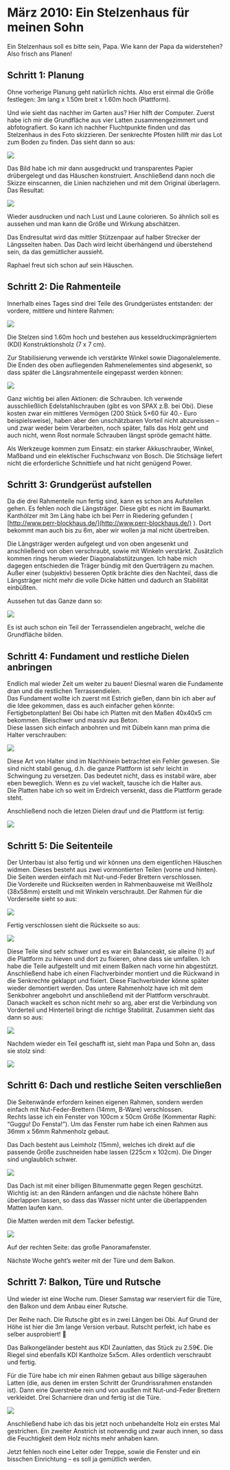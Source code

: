 # März 2010: Ein Stelzenhaus für meinen Sohn

Ein Stelzenhaus soll es bitte sein, Papa. Wie kann der Papa da widerstehen? Also frisch ans Planen!

## Schritt 1: Planung

Ohne vorherige Planung geht natürlich nichts. Also erst einmal die Größe festlegen: 3m lang x 1.50m breit x 1.60m hoch (Plattform).

Und wie sieht das nachher im Garten aus? Hier hilft der Computer. Zuerst habe ich mir die Grundfläche aus vier Latten zusammengezimmert und abfotografiert. So kann ich nachher Fluchtpunkte finden und das Stelzenhaus in des Foto skizzieren. Der senkrechte Pfosten hillft mir das Lot zum Boden zu finden. Das sieht dann so aus:

![](haus01.jpeg)

Das Bild habe ich mir dann ausgedruckt und transparentes Papier drübergelegt und das Häuschen konstruiert. Anschließend dann noch die Skizze einscannen, die Linien nachziehen und mit dem Original überlagern. Das Resultat:

![](haus02.jpeg)

Wieder ausdrucken und nach Lust und Laune colorieren. So ähnlich soll es aussehen und man kann die Größe und Wirkung abschätzen.

Das Endresultat wird das mittler Stützenpaar auf halber Strecker der Längsseiten haben. Das Dach wird leicht überhängend und überstehend sein, da das gemütlicher aussieht.

Raphael freut sich schon auf sein Häuschen.

## Schritt 2: Die Rahmenteile

Innerhalb eines Tages sind drei Teile des Grundgerüstes entstanden: der vordere, mittlere und hintere Rahmen:

![](haus03.jpeg)

Die Stelzen sind 1.60m hoch und bestehen aus kesseldruckimprägniertem (KDI) Konstruktionsholz (7 x 7 cm).

Zur Stabilisierung verwende ich verstärkte Winkel sowie Diagonalelemente. Die Enden des oben aufliegenden Rahmenelementes sind abgesenkt, so dass später die Längsrahmenteile eingepasst werden können:

![](haus04.jpeg)

Ganz wichtig bei allen Aktionen: die Schrauben. Ich verwende ausschließlich Edelstahlschrauben (gibt es von SPAX z.B. bei Obi). Diese kosten zwar ein mittleres Vermögen (200 Stück 5×60 für 40.- Euro beispielsweise), haben aber den unschätzbaren Vorteil nicht abzureissen – und zwar weder beim Verarbeiten, noch später, falls das Holz geht und auch nicht, wenn Rost normale Schrauben längst spröde gemacht hätte.

Als Werkzeuge kommen zum Einsatz: ein starker Akkuschrauber, Winkel, Maßband und ein elektischer Fuchschwanz von Bosch. Die Stichsäge liefert nicht die erforderliche Schnittiefe und hat nicht genügend Power.

## Schritt 3: Grundgerüst aufstellen

Da die drei Rahmenteile nun fertig sind, kann es schon ans Aufstellen gehen. Es fehlen noch die Längsträger. Diese gibt es nicht im Baumarkt. Kanthölzer mit 3m Läng habe ich bei Perr in Riedering gefunden ( [http://www.perr-blockhaus.de/](http://www.perr-blockhaus.de/) ). Dort bekommt man auch bis zu 6m, aber wir wollen ja mal nicht übertreiben.

Die Längsträger werden aufgelegt und von oben angesenkt und anschließend von oben verschraubt, sowie mit Winkeln verstärkt. Zusätzlich kommen rings herum wieder Diagonalabstützungen. Ich habe mich dagegen entschieden die Träger bündig mit den Querträgern zu machen. Außer einer (subjektiv) besseren Optik brächte dies den Nachteil, dass die Längsträger nicht mehr die volle Dicke hätten und dadurch an Stabilität einbüßten.

Aussehen tut das Ganze dann so:

![](haus05.jpeg)

Es ist auch schon ein Teil der Terrassendielen angebracht, welche die Grundfläche bilden.

## Schritt 4: Fundament und restliche Dielen anbringen

Endlich mal wieder Zeit um weiter zu bauen! Diesmal waren die Fundamente dran und die restlichen Terrassendielen.  
Das Fundament wollte ich zuerst mit Estrich gießen, dann bin ich aber auf die Idee gekommen, dass es auch einfacher gehen könnte: Fertigbetonplatten! Bei Obi habe ich Platten mit den Maßen 40x40x5 cm bekommen. Bleischwer und massiv aus Beton.  
Diese lassen sich einfach anbohren und mit Dübeln kann man prima die Halter verschrauben:

![](haus06.jpeg)

Diese Art von Halter sind im Nachhinein betrachtet ein Fehler gewesen. Sie sind nicht stabil genug, d.h. die ganze Plattform ist sehr leicht in Schwingung zu versetzen. Das bedeutet nicht, dass es instabil wäre, aber eben beweglich. Wenn es zu viel wackelt, tausche ich die Halter aus.  
Die Platten habe ich so weit im Erdreich versenkt, dass die Plattform gerade steht.

Anschließend noch die letzen Dielen drauf und die Plattform ist fertig:

![](haus07.jpeg)

## Schritt 5: Die Seitenteile

Der Unterbau ist also fertig und wir können uns dem eigentlichen Häuschen widmen. Dieses besteht aus zwei vormontierten Teilen (vorne und hinten). Die Seiten werden einfach mit Nut-und-Feder Brettern verschlossen.  
Die Vordereite und Rückseiten werden in Rahmenbauweise mit Weißholz (38x58mm) erstellt und mit Winkeln verschraubt. Der Rahmen für die Vorderseite sieht so aus:

![](haus08.jpeg)

Fertig verschlossen sieht die Rückseite so aus:

![](haus09.jpeg)

Diese Teile sind sehr schwer und es war ein Balanceakt, sie alleine (!) auf die Plattform zu hieven und dort zu fixieren, ohne dass sie umfallen. Ich habe die Teile aufgestellt und mit einem Balken nach vorne hin abgestützt. Anschließend habe ich einen Flachverbinder montiert und die Rückwand in die Senkrechte geklappt und fixiert. Diese Flachverbinder könne später wieder demontiert werden. Das untere Rahmenholz have ich mit dem Senkbohrer angebohrt und anschließend mit der Plattform verschraubt. Danach wackelt es schon nicht mehr so arg, aber erst die Verbindung von Vorderteil und Hinterteil bringt die richtige Stabilität. Zusammen sieht das dann so aus:

![](haus10.jpeg)

Nachdem wieder ein Teil geschafft ist, sieht man Papa und Sohn an, dass sie stolz sind:

![](haus11.jpeg)

## Schritt 6: Dach und restliche Seiten verschließen

Die Seitenwände erfordern keinen eigenen Rahmen, sondern werden einfach mit Nut-Feder-Brettern (14mm, B-Ware) verschlossen.  
Rechts lasse ich ein Fenster von 100cm x 50cm Größe (Kommentar Raphi: “Guggu! Do Fensta!”). Um das Fenster rum habe ich einen Rahmen aus 36mm x 56mm Rahmenholz gebaut.

Das Dach besteht aus Leimholz (15mm), welches ich direkt auf die passende Größe zuschneiden habe lassen (225cm x 102cm). Die Dinger sind unglaublich schwer.

![](haus12.jpeg)

Das Dach ist mit einer billigen Bitumenmatte gegen Regen geschützt. Wichtig ist: an den Rändern anfangen und die nächste höhere Bahn überlappen lassen, so dass das Wasser nicht unter die überlappenden Matten laufen kann.

Die Matten werden mit dem Tacker befestigt.

![](haus13.jpeg)

Auf der rechten Seite: das große Panoramafenster.

Nächste Woche geht’s weiter mit der Türe und dem Balkon.

## Schritt 7: Balkon, Türe und Rutsche

Und wieder ist eine Woche rum. Dieser Samstag war reserviert für die Türe, den Balkon und dem Anbau einer Rutsche.

Der Reihe nach. Die Rutsche gibt es in zwei Längen bei Obi. Auf Grund der Höhe ist hier die 3m lange Version verbaut. Rutscht perfekt, ich habe es selber ausprobiert! 🙂

Das Balkongeländer besteht aus KDI Zaunlatten, das Stück zu 2.59€. Die Riegel sind ebenfalls KDI Kantholze 5x5cm. Alles ordentlich verschraubt und fertig.

Für die Türe habe ich mir einen Rahmen gebaut aus billige sägerauhen Latten (die, aus denen im ersten Schritt der Grundrissrahmen enstanden ist). Dann eine Querstrebe rein und von ausßen mit Nut-und-Feder Brettern verkleidet. Drei Scharniere dran und fertig ist die Türe.

![](haus14.jpeg)

Anschließend habe ich das bis jetzt noch unbehandelte Holz ein erstes Mal gestrichen. Ein zweiter Anstrich ist notwendig und zwar auch innen, so dass die Feuchtigkeit dem Holz nichts mehr anhaben kann.

Jetzt fehlen noch eine Leiter oder Treppe, sowie die Fenster und ein bisschen Einrichtung – es soll ja gemütlich werden.